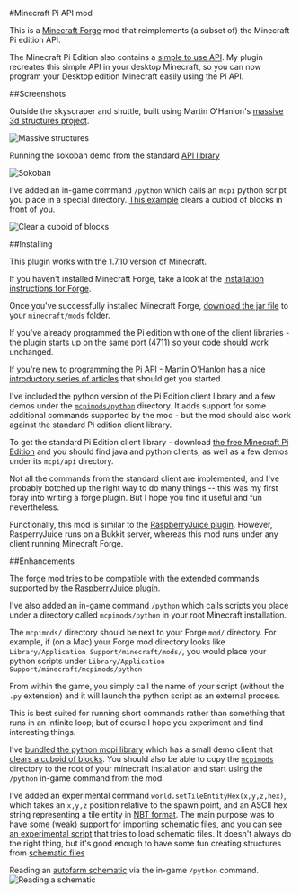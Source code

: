 #Minecraft Pi API mod

This is a [Minecraft Forge](http://www.minecraftforge.net/wiki/Installation/Universal) mod that reimplements (a subset of) the Minecraft Pi edition API.

The Minecraft Pi Edition also contains a [simple to use API](http://www.stuffaboutcode.com/p/minecraft.html). My plugin recreates this simple API in your desktop Minecraft, so you can now program your Desktop edition Minecraft easily using the Pi API.

##Screenshots

Outside the skyscraper and shuttle, built using Martin O'Hanlon's [massive 3d structures project](http://www.stuffaboutcode.com/2013/03/minecraft-pi-edition-create-massive-3d.html).

![Massive structures](../master/downloads/massive.jpg?raw=true)

Running the sokoban demo from the standard [API library](http://pi.minecraft.net/)

![Sokoban](../master/downloads/sokoban.jpg?raw=true)

I've added an in-game command `/python` which calls an `mcpi` python script you place in a special directory. [This example](mcpimods/python/clear.py) clears a cubiod of blocks in front of you.

![Clear a cuboid of blocks](../master/downloads/clear_mod.gif?raw=true)

##Installing

This plugin works with the 1.7.10 version of Minecraft.

If you haven't installed Minecraft Forge, take a look at the
[installation instructions for
Forge](http://www.minecraftforge.net/wiki/Installation/Universal).

Once you've successfully installed Minecraft Forge, [download
the jar file](../master/downloads/McpiApiMod-1.7.10-1.0.jar) to
your `minecraft/mods` folder.

If you've already programmed the Pi edition with one of the client
libraries - the plugin starts up on the same port (4711) so your
code should work unchanged.

If you're new to programming the Pi API - Martin O'Hanlon has a nice
[introductory series of
articles](http://www.stuffaboutcode.com/p/minecraft.html) that should
get you started.

I've included the python version of the Pi Edition client library and a few demos under the [`mcpimods/python`](mcpimods/python) directory. It adds support for some additional commands supported by the mod - but the mod should also work against the standard Pi edition client library.

To get the standard Pi Edition client library - download [the free Minecraft Pi
Edition](https://s3.amazonaws.com/assets.minecraft.net/pi/minecraft-pi-0.1.1.tar.gz)
and you should find java and python clients, as well as a few demos
under its `mcpi/api` directory.

Not all the commands from the standard client are implemented, and
I've probably botched up the right way to do many things -- this was
my first foray into writing a forge plugin. But I hope you find it
useful and fun nevertheless.

Functionally, this mod is similar to the [RaspberryJuice
plugin](https://github.com/zhuowei/RaspberryJuice). However,
RasperryJuice runs on a Bukkit server, whereas this mod runs under any
client running Minecraft Forge.

##Enhancements

The forge mod tries to be compatible with the extended commands
supported by the [RaspberryJuice
plugin](https://github.com/zhuowei/RaspberryJuice).

I've also added an in-game command `/python` which calls scripts you
place under a directory called `mcpimods/python` in your root
Minecraft installation.

The `mcpimods/` directory should be next to your Forge `mod/`
directory. For example, if (on a Mac) your Forge mod directory looks
like `Library/Application Support/minecraft/mods/`, you would place
your python scripts under `Library/Application
Support/minecraft/mcpimods/python`

From within the game, you simply call the name of your script (without
the `.py` extension) and it will launch the python script as an
external process.

This is best suited for running short commands rather than something
that runs in an infinite loop; but of course I hope you experiment and
find interesting things.

I've [bundled the python mcpi library](mcpimods/python) which has a
small demo client that [clears a cuboid of
blocks](mcpimods/python/clear.py). You should also be able to copy the
[`mcpimods`](mcpimods) directory to the root of your minecraft
installation and start using the `/python` in-game command from the
mod.

I've added an experimental command
`world.setTileEntityHex(x,y,z,hex)`, which takes an `x,y,z` position
relative to the spawn point, and an ASCII hex string representing a
tile entity in [NBT format](http://wiki.vg/NBT). The main purpose
was to have some (weak) support for importing schematic files, and you
can see [an experimental script](mcpimods/python/load.py) that tries to
load schematic files. It doesn't always do the right thing, but it's good enough to have some fun creating structures from [schematic files](http://minecraft.gamepedia.com/Schematic_file_format)

Reading an [autofarm schematic](http://www.minecraft-schematics.com/schematic/934/) via the in-game `/python` command.
![Reading a schematic](../master/downloads/load_mod.gif?raw=true)
